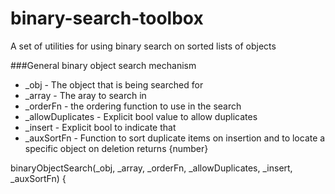 # binary-search-toolbox
A set of utilities for using binary search on sorted lists of objects



###General binary object search mechanism

* _obj - The object that is being searched for
* _array - The aray to search in
* _orderFn - the ordering function to use in the search
* _allowDuplicates - Explicit bool value to allow duplicates
* _insert - Explicit bool to indicate  that
* _auxSortFn - Function to sort duplicate items on insertion and to locate a specific
					   object on deletion
returns {number}


binaryObjectSearch(_obj, _array, _orderFn, _allowDuplicates, _insert, _auxSortFn) {
